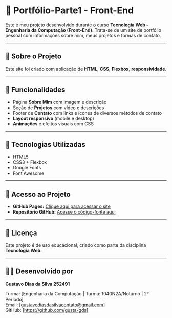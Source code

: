 # 📁 Portfólio-Parte1 - Front-End 

Este é meu projeto desenvolvido durante o curso **Tecnologia Web - Engenharia da Computação (Front-End)**. Trata-se de um site de portfólio pessoal com informações sobre mim, meus projetos e formas de contato.

---

## 📌 Sobre o Projeto

Este site foi criado com aplicação de **HTML**, **CSS**, **Flexbox**, **responsividade**.

---

## 🧪 Funcionalidades

- Página **Sobre Mim** com imagem e descrição
- Seção de **Projetos** com vídeo e descrições
- Footer de **Contato** com links e ícones de diversos métodos de contato
- **Layout responsivo** (mobile e desktop)
- **Animações** e efeitos visuais com CSS

---

## 🧰 Tecnologias Utilizadas

- HTML5
- CSS3 + Flexbox
- Google Fonts
- Font Awesome

---

## 🔗 Acesso ao Projeto

- **GitHub Pages:** [Clique aqui para acessar o site](https://seuusuario.github.io/nome-do-repositorio/)
- **Repositório GitHub:** [Acesse o código-fonte aqui](https://github.com/seuusuario/nome-do-repositorio)

---

## 📄 Licença

Este projeto é de uso educacional, criado como parte da disciplina **Tecnologia Web**.

---

## 🙋‍♀️ Desenvolvido por

**Gustavo Dias da Silva 252491**  

Turma: [Engenharia da Computação | Turma: 1040N2A/Noturno | 2° Período]  
Email: [gustavodiasdasilvacontato@gmail.com]  
GitHub: [https://github.com/gusta-gds]
